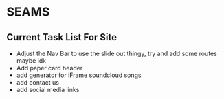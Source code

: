 # SEAMS


## Current Task List For Site

+ Adjust the Nav Bar to use the slide out thingy, try and add some routes maybe idk
+ Add paper card header
+ add generator for iFrame soundcloud songs
+ add contact us
+ add social media links